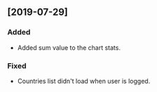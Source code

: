 ## [2019-07-29]

### Added

- Added sum value to the chart stats.

### Fixed

- Countries list didn't load when user is logged.

